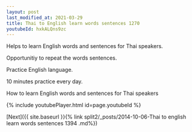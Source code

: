 ```yaml
---
layout: post
last_modified_at: 2021-03-29
title: Thai to English learn words sentences 1270 
youtubeId: hxkALQns9zc
---
```

 
 
Helps to learn English words and sentences for Thai speakers.

Opportunitiy to repeat the words sentences. 

Practice English language. 
 
10 minutes practice every day. 
 
How to learn English words and sentences for Thai speakers 
 
{% include youtubePlayer.html id=page.youtubeId %}
 
 
[Next]({{ site.baseurl }}{% link  split2/_posts/2014-10-06-Thai to english learn words sentences 1394 .md%})
 
